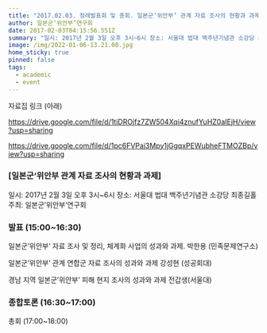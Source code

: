 ```yaml
---
title: "2017.02.03. 정례발표회 및 총회. 일본군‘위안부’ 관계 자료 조사의 현황과 과제 "
author: 일본군‘위안부’연구회
date: 2017-02-03T04:15:56.551Z
summary: "일시: 2017년 2월 3일 오후 3시~6시 장소: 서울대 법대 백주년기념관 소강당 최종길홀  주최: 일본군’위안부‘연구회"
image: /img/2022-01-06-13.21.08.jpg
home_sticky: true
pinned: false
tags:
  - academic
  - event
---
```

자료집 링크 (아래) 

<https://drive.google.com/file/d/1tiDROjfz7ZW504Xqi4znufYuHZ0aIEjH/view?usp=sharing>

<https://drive.google.com/file/d/1pc6FVPaj3Mpy1jGgqxPEWubheFTMOZBp/view?usp=sharing>

### \[일본군‘위안부 관계 자료 조사의 현황과 과제]

일시: 2017년 2월 3일 오후 3시~6시
장소: 서울대 법대 백주년기념관 소강당 최종길홀 
주최: 일본군’위안부‘연구회 

### 발표 (15:00~16:30)

일본군’위안부‘ 자료 조사 및 정리, 체계화 사업의 성과와 과제. 
박한용 (민족문제연구소)

일본군’위안부‘ 관계 연합군 자료 조사의 성과와 과제
강성현 (성공회대) 

경남 지역 일본군’위안부‘ 피해 현지 조사의 성과와 과제 
전갑생(서울대) 

### 종합토론 (16:30~17:00)

총회 (17:00~18:00)
